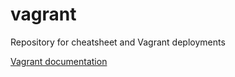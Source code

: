 # vagrant
Repository for cheatsheet and Vagrant deployments

[Vagrant documentation](https://www.vagrantup.com/docs)
